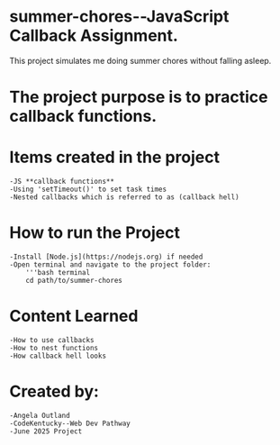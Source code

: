 # summer-chores--JavaScript Callback Assignment.

This project simulates me doing summer chores without falling asleep.

# The project purpose is to practice callback functions.

# Items created in the project

    -JS **callback functions**
    -Using 'setTimeout()' to set task times
    -Nested callbacks which is referred to as (callback hell)

# How to run the Project

    -Install [Node.js](https://nodejs.org) if needed
    -Open terminal and navigate to the project folder:
        '''bash terminal
        cd path/to/summer-chores

# Content Learned

    -How to use callbacks
    -How to nest functions
    -How callback hell looks

# Created by:

    -Angela Outland
    -CodeKentucky--Web Dev Pathway
    -June 2025 Project
